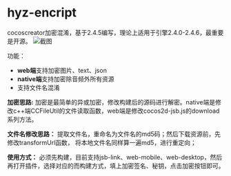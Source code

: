 # hyz-encript
cocoscreator加密混淆，基于2.4.5编写，理论上适用于引擎2.4.0-2.4.6，最重要是开源。
![截图](https://user-images.githubusercontent.com/11954247/141231612-5fe82cd1-a27a-4f16-ae22-d299c13b17a0.png)


功能：
- **web端**支持加密图片、text、json
- **native端**支持加密除音频外所有资源
- 支持文件名混淆

**加密思路:**
加密是最简单的异或加密，修改构建后的源码进行解密。native端是修改c++端CCFileUtil的文件读取函数，web端是修改cocos2d-jsb.js的download系列方法。

**文件名修改思路：**
提取文件名，重命名为文件名的md5码；然后下载资源前，先修改transformUrl函数，
将本地文件名同样算一遍md5，进行重定向；

**使用方式：**
必须先构建，目前支持jsb-link、web-mobile、web-desktop，然后再打开插件，选择对应的而构建方式，填上加密签名、秘钥，点击加密按钮即可。
